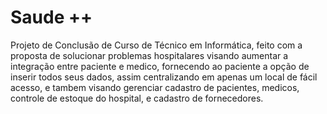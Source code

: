 # Saude ++
Projeto de Conclusão de Curso de Técnico em Informática, feito com a proposta de solucionar problemas hospitalares visando aumentar a integração entre paciente e medico, fornecendo ao paciente a opção de inserir todos seus dados, assim centralizando em apenas um local de fácil acesso, e tambem visando gerenciar cadastro de pacientes, medicos, controle de estoque do hospital, e cadastro de fornecedores.
